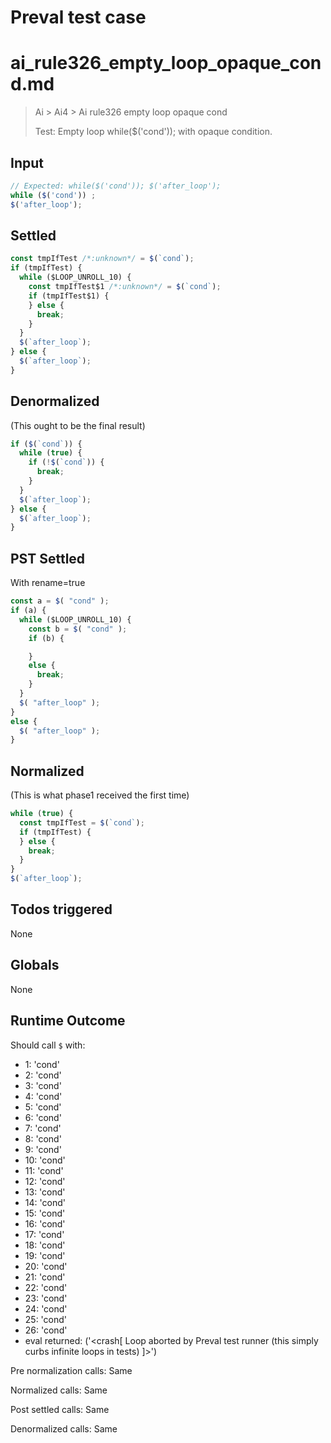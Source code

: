 # Preval test case

# ai_rule326_empty_loop_opaque_cond.md

> Ai > Ai4 > Ai rule326 empty loop opaque cond
>
> Test: Empty loop while($('cond')); with opaque condition.

## Input

`````js filename=intro
// Expected: while($('cond')); $('after_loop');
while ($('cond')) ;
$('after_loop');
`````


## Settled


`````js filename=intro
const tmpIfTest /*:unknown*/ = $(`cond`);
if (tmpIfTest) {
  while ($LOOP_UNROLL_10) {
    const tmpIfTest$1 /*:unknown*/ = $(`cond`);
    if (tmpIfTest$1) {
    } else {
      break;
    }
  }
  $(`after_loop`);
} else {
  $(`after_loop`);
}
`````


## Denormalized
(This ought to be the final result)

`````js filename=intro
if ($(`cond`)) {
  while (true) {
    if (!$(`cond`)) {
      break;
    }
  }
  $(`after_loop`);
} else {
  $(`after_loop`);
}
`````


## PST Settled
With rename=true

`````js filename=intro
const a = $( "cond" );
if (a) {
  while ($LOOP_UNROLL_10) {
    const b = $( "cond" );
    if (b) {

    }
    else {
      break;
    }
  }
  $( "after_loop" );
}
else {
  $( "after_loop" );
}
`````


## Normalized
(This is what phase1 received the first time)

`````js filename=intro
while (true) {
  const tmpIfTest = $(`cond`);
  if (tmpIfTest) {
  } else {
    break;
  }
}
$(`after_loop`);
`````


## Todos triggered


None


## Globals


None


## Runtime Outcome


Should call `$` with:
 - 1: 'cond'
 - 2: 'cond'
 - 3: 'cond'
 - 4: 'cond'
 - 5: 'cond'
 - 6: 'cond'
 - 7: 'cond'
 - 8: 'cond'
 - 9: 'cond'
 - 10: 'cond'
 - 11: 'cond'
 - 12: 'cond'
 - 13: 'cond'
 - 14: 'cond'
 - 15: 'cond'
 - 16: 'cond'
 - 17: 'cond'
 - 18: 'cond'
 - 19: 'cond'
 - 20: 'cond'
 - 21: 'cond'
 - 22: 'cond'
 - 23: 'cond'
 - 24: 'cond'
 - 25: 'cond'
 - 26: 'cond'
 - eval returned: ('<crash[ Loop aborted by Preval test runner (this simply curbs infinite loops in tests) ]>')

Pre normalization calls: Same

Normalized calls: Same

Post settled calls: Same

Denormalized calls: Same
